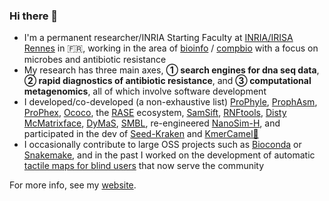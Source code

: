 ### Hi there 👋

- I'm a permanent researcher/INRIA Starting Faculty at [INRIA/IRISA Rennes](https://www.inria.fr/en/inria-centre-rennes-university) in 🇫🇷, working in the area of [bioinfo](https://en.wikipedia.org/wiki/Bioinformatics) / [compbio](https://en.wikipedia.org/wiki/Computational_biology) with a focus on microbes and antibiotic resistance
- My research has three main axes, **① search engines for dna seq data**, **② rapid diagnostics of antibiotic resistance**, and **③ computational metagenomics**, all of which involve software development
- I developed/co-developed (a non-exhaustive list) [ProPhyle](https://github.com/prophyle/prophyle), [ProphAsm](http://github.com/prophyle/prophasm), [ProPhex](http://github.com/prophyle/prophex), [Ococo](http://github.com/karel-brinda/ococo), the [RASE](https://github.com/c2-d2/rase-supplement) ecosystem, [SamSift](http://github.com/karel-brinda/samsift), [RNFtools](http://github.com/karel-brinda/rnftools), [Disty McMatrixface](http://github.com/c2-d2/disty), [DyMaS](http://github.com/karel-brinda/dymas), [SMBL](http://github.com/karel-brinda/smbl), re-engineered [NanoSim-H](https://github.com/karel-brinda/nanosim-h), and participated in the dev of [Seed-Kraken](https://seed-kraken.readthedocs.io/en/latest/) and [KmerCamel🐫](https://github.com/GordonHoklinder/kmercamel)
- I occasionally contribute to large OSS projects such as [Bioconda](http://bioconda.github.io/) or [Snakemake](https://snakemake.readthedocs.io/), and in the past I worked on the development of automatic [tactile maps for blind users](https://hapticke.mapy.cz/?lang=en) that now serve the community

For more info, see my [website](http://karel-brinda.github.io).


<!--
**karel-brinda/karel-brinda** is a ✨ _special_ ✨ repository because its `README.md` (this file) appears on your GitHub profile.

Here are some ideas to get you started:

- 🔭 I’m currently working on ...
- 🌱 I’m currently learning ...
- 👯 I’m looking to collaborate on ...
- 🤔 I’m looking for help with ...
- 💬 Ask me about ...
- 📫 How to reach me: ...
- 😄 Pronouns: ...
- ⚡ Fun fact: ...
-->
